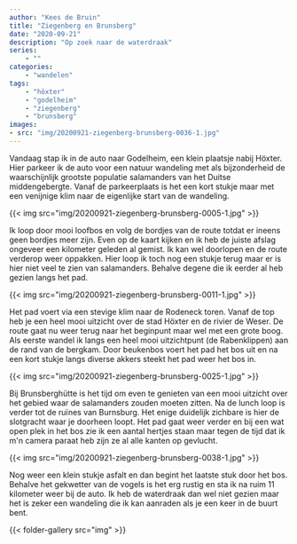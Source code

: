 ```yaml
---
author: "Kees de Bruin"
title: "Ziegenberg en Brunsberg"
date: "2020-09-21"
description: "Op zoek naar de waterdraak"
series:
    - ""
categories:
    - "wandelen"
tags:
    - "höxter"
    - "godelheim"
    - "ziegenberg"
    - "brunsberg"
images:
- src: "img/20200921-ziegenberg-brunsberg-0036-1.jpg"
---
```


Vandaag stap ik in de auto naar Godelheim, een klein plaatsje nabij Höxter. Hier parkeer ik de auto voor een natuur wandeling met als bijzonderheid de waarschijnlijk grootste populatie salamanders van het Duitse middengebergte. Vanaf de parkeerplaats is het een kort stukje maar met een venijnige klim naar de eigenlijke start van de wandeling.

{{< img src="img/20200921-ziegenberg-brunsberg-0005-1.jpg" >}}

Ik loop door mooi loofbos en volg de bordjes van de route totdat er ineens geen bordjes meer zijn. Even op de kaart kijken en ik heb de juiste afslag ongeveer een kilometer geleden al gemist. Ik kan wel doorlopen en de route verderop weer oppakken. Hier loop ik toch nog een stukje terug maar er is hier niet veel te zien van salamanders. Behalve degene die ik eerder al heb gezien langs het pad.

{{< img src="img/20200921-ziegenberg-brunsberg-0011-1.jpg" >}}

Het pad voert via een stevige klim naar de Rodeneck toren. Vanaf de top heb je een heel mooi uitzicht over de stad Höxter en de rivier de Weser. De route gaat nu weer terug naar het beginpunt maar wel met een grote boog. Als eerste wandel ik langs een heel mooi uitzichtpunt (de Rabenklippen) aan de rand van de bergkam. Door beukenbos voert het pad het bos uit en na een kort stukje langs diverse akkers steekt het pad weer het bos in.

{{< img src="img/20200921-ziegenberg-brunsberg-0025-1.jpg" >}}

Bij Brunsberghütte is het tijd om even te genieten van een mooi uitzicht over het gebied waar de salamanders zouden moeten zitten. Na de lunch loop is verder tot de ruïnes van Burnsburg. Het enige duidelijk zichbare is hier de slotgracht waar je doorheen loopt. Het pad gaat weer verder en bij een wat open plek in het bos zie ik een aantal hertjes staan maar tegen de tijd dat ik m'n camera paraat heb zijn ze al alle kanten op gevlucht.

{{< img src="img/20200921-ziegenberg-brunsberg-0038-1.jpg" >}}

Nog weer een klein stukje asfalt en dan begint het laatste stuk door het bos. Behalve het gekwetter van de vogels is het erg rustig en sta ik na ruim 11 kilometer weer bij de auto. Ik heb de waterdraak dan wel niet gezien maar het is zeker een wandeling die ik kan aanraden als je een keer in de buurt bent.

{{< folder-gallery src="img" >}}